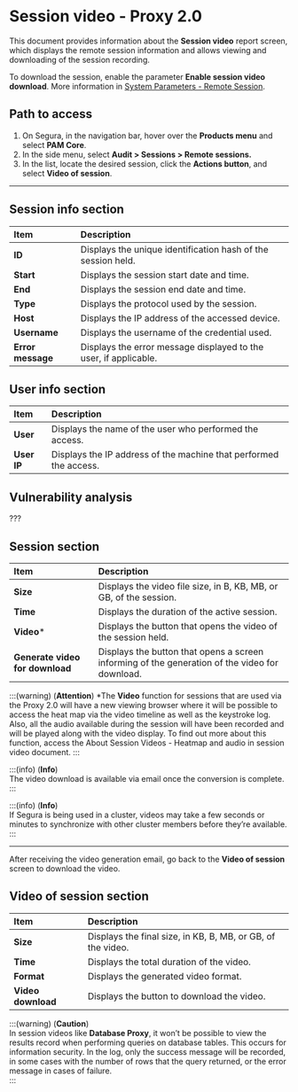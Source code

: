 # Session video - Proxy 2.0

This document provides information about the **Session video** report screen, which displays the remote session information and allows viewing and downloading of the session recording.

To download the session, enable the parameter **Enable session video download**. More information in [System Parameters - Remote Session](/v4/docs/pam-session-proxy-settings).

## Path to access

1. On Segura, in the navigation bar, hover over the **Products menu** and select **PAM Core**. 
2. In the side menu, select **Audit  > Sessions > Remote sessions.**  
3. In the list, locate the desired session, click the **Actions button**, and select **Video of session**.

---
## Session info section

| **Item** | **Description** |
| :---- | :---- |
| **ID** | Displays the unique identification hash of the session held. |
| **Start** | Displays the session start date and time. |
| **End** | Displays the session end date and time. |
| **Type** | Displays the protocol used by the session. |
| **Host** | Displays the IP address of the accessed device. |
| **Username** | Displays the username of the credential used. |
| **Error message** | Displays the error message displayed to the user, if applicable. |

## User info section

| **Item** | **Description** |
| :---- | :---- |
| **User** | Displays the name of the user who performed the access. |
| **User IP** | Displays the IP address of the machine that performed the access. |

## Vulnerability analysis
???

## Session section

| **Item** | **Description** |
| :---- | :---- |
| **Size** | Displays the video file size, in B, KB, MB, or GB, of the session. |
| **Time** | Displays the duration of the active session. |
| **Video*** | Displays the button that opens the video of the session held. |
| **Generate video for download** | Displays the button that opens a screen informing of the generation of the video for download. |

:::(warning) (**Attention**)
*The **Video** function for sessions that are used via the Proxy 2.0 will have a new viewing browser where it will be possible to access the heat map via the video timeline as well as the keystroke log. Also, all the audio available during the session will have been recorded and will be played along with the video display. To find out more about this function, access the About Session Videos - Heatmap and audio in session video document.
:::

:::(info) (**Info**)  
The video download is available via email once the conversion is complete.  
:::  

:::(info) (**Info**)  
If Segura is being used in a cluster, videos may take a few seconds or minutes to synchronize with other cluster members before they’re available.  
:::  

---
After receiving the video generation email, go back to the **Video of session** screen to download the video.

## Video of session section

| **Item** | **Description** |
| :---- | :---- |
| **Size** | Displays the final size, in KB, B, MB, or GB, of the video. |
| **Time** | Displays the total duration of the video. |
| **Format** | Displays the generated video format. |
| **Video download** | Displays the button to download the video. |

:::(warning) (**Caution**)  
In session videos like **Database Proxy**, it won’t be possible to view the results record when performing queries on database tables. This occurs for information security. In the log, only the success message will be recorded, in some cases with the number of rows that the query returned, or the error message in cases of failure.  
:::
